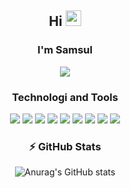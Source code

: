 
 <div align="center">
 
## Hi  <img src="https://media.giphy.com/media/hvRJCLFzcasrR4ia7z/giphy.gif" width="25px"></a> 
###  I'm Samsul

<img src="https://img.shields.io/github/stars/msarifin29?style=social" />

###  Technologi and Tools

<img src="https://badgen.net/badge/icon/git?icon=git&label" />
<img src="https://badgen.net/badge/icon/github?icon=github&label" />
<img src="https://img.shields.io/badge/dart-%230175C2.svg?style=flat&logo=dart&logoColor=white" />
<img src="https://img.shields.io/badge/html5-%23E34F26.svg?style=flat&logo=html5&logoColor=white" />
<img src="https://img.shields.io/badge/css3-%231572B6.svg?style=flat&logo=css3&logoColor=white" />
<img src="https://img.shields.io/badge/Visual%20Studio%20Code-0078d7.svg?style=flat&logo=visual-studio-code&logoColor=white" />
<img src="https://img.shields.io/badge/Flutter-%2302569B.svg?style=flat&logo=Flutter&logoColor=white" />
<img src="https://img.shields.io/badge/firebase-%23039BE5.svg?style=flat&logo=firebase" />
<img src="https://img.shields.io/badge/Ubuntu-E95420?style=flat&logo=ubuntu&logoColor=white" />

###  ⚡ GitHub Stats

![Anurag's GitHub stats](https://github-readme-stats.vercel.app/api?username=msarifin29&show_icons=true&theme=radical)



